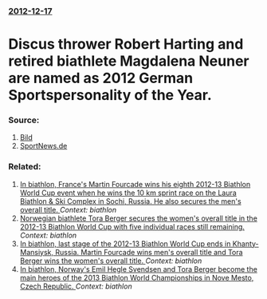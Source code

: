 ### [2012-12-17](/news/2012/12/17/index.md)

# Discus thrower Robert Harting and retired biathlete Magdalena Neuner are named as 2012 German Sportspersonality of the Year. 




### Source:

1. [Bild](http://www.bild.de/sport/2012/sportler-des-jahres/achter-neuner-harting-27687726.bild.html)
2. [SportNews.de](http://www.shortnews.de/id/999966/sportler-des-jahres-robert-harting-magdalena-neuner-und-deutschland-achter)

### Related:

1. [In biathlon, France's Martin Fourcade wins his eighth 2012-13 Biathlon World Cup event when he wins the 10 km sprint race on the Laura Biathlon & Ski Complex in Sochi, Russia. He also secures the men's overall title. ](/news/2013/03/9/in-biathlon-france-s-martin-fourcade-wins-his-eighth-2012a13-biathlon-world-cup-event-when-he-wins-the-10-km-sprint-race-on-the-laura-bia.md) _Context: biathlon_
2. [Norwegian biathlete Tora Berger secures the women's overall title in the 2012-13 Biathlon World Cup with five individual races still remaining. ](/news/2013/03/3/norwegian-biathlete-tora-berger-secures-the-women-s-overall-title-in-the-2012a13-biathlon-world-cup-with-five-individual-races-still-remai.md) _Context: biathlon_
3. [In biathlon, last stage of the 2012-13 Biathlon World Cup ends in Khanty-Mansiysk, Russia. Martin Fourcade wins men's overall title and Tora Berger wins the women's overall title. ](/news/2013/03/17/in-biathlon-last-stage-of-the-2012a13-biathlon-world-cup-ends-in-khanty-mansiysk-russia-martin-fourcade-wins-men-s-overall-title-and-to.md) _Context: biathlon_
4. [In biathlon, Norway's Emil Hegle Svendsen and Tora Berger become the main heroes of the 2013 Biathlon World Championships in Nove Mesto, Czech Republic. ](/news/2013/02/17/in-biathlon-norway-s-emil-hegle-svendsen-and-tora-berger-become-the-main-heroes-of-the-2013-biathlon-world-championships-in-nova-c-masto-c.md) _Context: biathlon_
